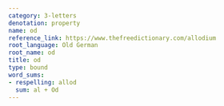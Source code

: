 ```yaml
---
category: 3-letters
denotation: property
name: od
reference_link: https://www.thefreedictionary.com/allodium
root_language: Old German
root_name: od
title: od
type: bound
word_sums:
- respelling: allod
  sum: al + Od
---
```

